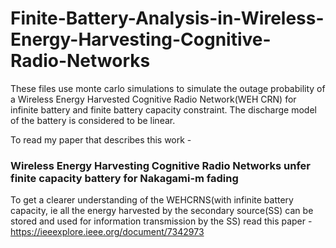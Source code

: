 # Finite-Battery-Analysis-in-Wireless-Energy-Harvesting-Cognitive-Radio-Networks

These files use monte carlo simulations to simulate the outage probability of a Wireless Energy Harvested Cognitive Radio Network(WEH CRN) for infinite battery and finite battery capacity constraint. The discharge model of the battery is considered to be linear.

To read my paper that describes this work - 
### Wireless Energy Harvesting Cognitive Radio Networks unfer finite capacity battery for Nakagami-m fading

To get a clearer understanding of the WEHCRNS(with infinite battery capacity, ie all the energy harvested by the secondary source(SS) can be stored and used for information transmission by the SS) read this paper - https://ieeexplore.ieee.org/document/7342973 

